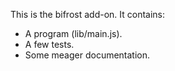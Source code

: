 This is the bifrost add-on.  It contains:

* A program (lib/main.js).
* A few tests.
* Some meager documentation.
